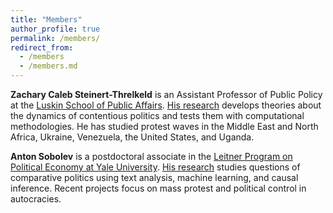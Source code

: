 ```yaml
---
title: "Members"
author_profile: true
permalink: /members/
redirect_from: 
  - /members
  - /members.md
---
```


**Zachary Caleb Steinert-Threlkeld** is an Assistant Professor of Public Policy at the [Luskin School of Public Affairs](https://luskin.ucla.edu/).  [His research](https://zacharyst.com/) develops theories about the dynamics of contentious politics and tests them with computational methodologies.  He has studied protest waves in the Middle East and North Africa, Ukraine, Venezuela, the United States, and Uganda.  

**Anton Sobolev** is a postdoctoral associate in the [Leitner Program on Political Economy at Yale University](https://politicalscience.yale.edu/people/anton-sobolev). [His research](https://asobolev.com/) studies questions of comparative politics using text analysis, machine learning, and causal inference. Recent projects focus on mass protest and political control in autocracies. 
